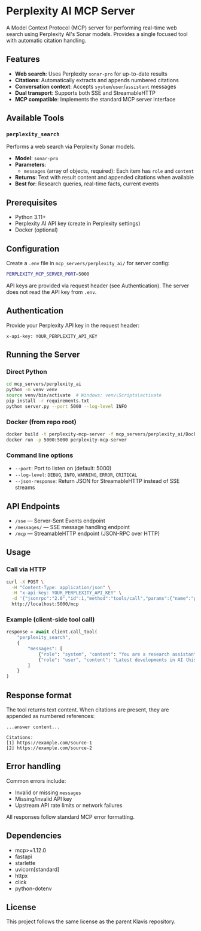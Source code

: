 # Perplexity AI MCP Server

A Model Context Protocol (MCP) server for performing real-time web search using Perplexity AI's Sonar models. Provides a single focused tool with automatic citation handling.

## Features

- **Web search**: Uses Perplexity `sonar-pro` for up-to-date results
- **Citations**: Automatically extracts and appends numbered citations
- **Conversation context**: Accepts `system`/`user`/`assistant` messages
- **Dual transport**: Supports both SSE and StreamableHTTP
- **MCP compatible**: Implements the standard MCP server interface

## Available Tools

### `perplexity_search`
Performs a web search via Perplexity Sonar models.

- **Model**: `sonar-pro`
- **Parameters**:
  - `messages` (array of objects, required): Each item has `role` and `content`
- **Returns**: Text with result content and appended citations when available
- **Best for**: Research queries, real-time facts, current events

## Prerequisites

- Python 3.11+
- Perplexity AI API key (create in Perplexity settings)
- Docker (optional)

## Configuration

Create a `.env` file in `mcp_servers/perplexity_ai/` for server config:

```bash
PERPLEXITY_MCP_SERVER_PORT=5000
```

API keys are provided via request header (see Authentication). The server does not read the API key from `.env`.

## Authentication

Provide your Perplexity API key in the request header:

```
x-api-key: YOUR_PERPLEXITY_API_KEY
```

## Running the Server

### Direct Python

```bash
cd mcp_servers/perplexity_ai
python -m venv venv
source venv/bin/activate  # Windows: venv\Scripts\activate
pip install -r requirements.txt
python server.py --port 5000 --log-level INFO
```

### Docker (from repo root)

```bash
docker build -t perplexity-mcp-server -f mcp_servers/perplexity_ai/Dockerfile .
docker run -p 5000:5000 perplexity-mcp-server
```

### Command line options

- `--port`: Port to listen on (default: 5000)
- `--log-level`: `DEBUG`, `INFO`, `WARNING`, `ERROR`, `CRITICAL`
- `--json-response`: Return JSON for StreamableHTTP instead of SSE streams

## API Endpoints

- `/sse` — Server-Sent Events endpoint
- `/messages/` — SSE message handling endpoint
- `/mcp` — StreamableHTTP endpoint (JSON-RPC over HTTP)

## Usage

### Call via HTTP

```bash
curl -X POST \
  -H "Content-Type: application/json" \
  -H "x-api-key: YOUR_PERPLEXITY_API_KEY" \
  -d '{"jsonrpc":"2.0","id":1,"method":"tools/call","params":{"name":"perplexity_search","arguments":{"messages":[{"role":"user","content":"What is quantum computing?"}]}}}' \
  http://localhost:5000/mcp
```

### Example (client-side tool call)

```python
response = await client.call_tool(
    "perplexity_search",
    {
        "messages": [
            {"role": "system", "content": "You are a research assistant."},
            {"role": "user", "content": "Latest developments in AI this week"}
        ]
    }
)
```

## Response format

The tool returns text content. When citations are present, they are appended as numbered references:

```
...answer content...

Citations:
[1] https://example.com/source-1
[2] https://example.com/source-2
```

## Error handling

Common errors include:

- Invalid or missing `messages`
- Missing/invalid API key
- Upstream API rate limits or network failures

All responses follow standard MCP error formatting.

## Dependencies

- mcp>=1.12.0
- fastapi
- starlette
- uvicorn[standard]
- httpx
- click
- python-dotenv

## License

This project follows the same license as the parent Klavis repository.